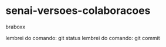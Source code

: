 # senai-versoes-colaboracoes
braboxx

lembrei do comando: git status
lembrei do comando: git commit
